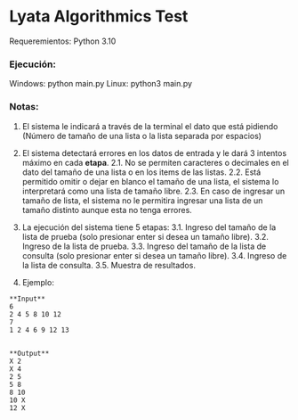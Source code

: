 # Lyata Algorithmics Test

Requeremientos: Python 3.10

### Ejecución: 

Windows: python main.py
Linux: python3 main.py

### Notas:

1. El sistema le indicará a través de la terminal el dato que está pidiendo (Número de tamaño de una lista o la lista separada por espacios)
2. El sistema detectará errores en los datos de entrada y le dará 3 intentos máximo en cada __etapa__. 
    2.1. No se permiten caracteres o decimales en el dato del tamaño de una lista o en los items de las listas.
    2.2. Está permitido omitir o dejar en blanco el tamaño de una lista, el sistema lo interpretará como una lista de tamaño libre.
    2.3. En caso de ingresar un tamaño de lista, el sistema no le permitira ingresar una lista de un tamaño distinto aunque esta no tenga errores.

3. La ejecución del sistema tiene 5 etapas:
    3.1. Ingreso del tamaño de la lista de prueba (solo presionar enter si desea un tamaño libre).
    3.2. Ingreso de la lista de prueba.
    3.3. Ingreso del tamaño de la lista de consulta (solo presionar enter si desea un tamaño libre).
    3.4. Ingreso de la lista de consulta.
    3.5. Muestra de resultados.

4. Ejemplo:

```
**Input**
6
2 4 5 8 10 12
7
1 2 4 6 9 12 13


**Output**
X 2
X 4
2 5
5 8
8 10
10 X
12 X
```